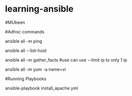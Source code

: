 # learning-ansible

#MUbeen


#Adhoc commands

ansible all -m ping

ansible all --list-host

ansible all -m gather_facts   #use can use --limit ip to only 1 ip

ansible all -m yum -a name=vi


#Running Playbooks

ansible-playbook install_apache.yml



 
